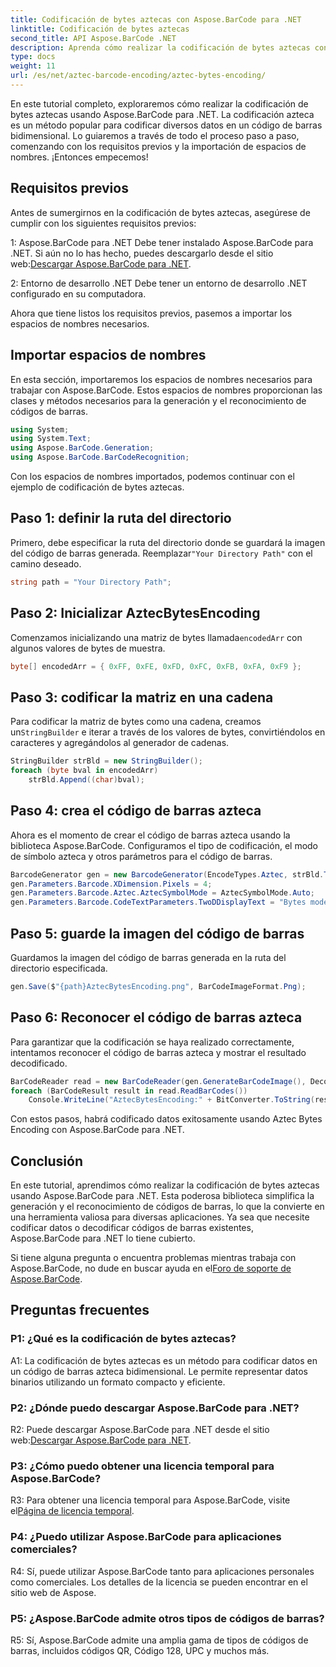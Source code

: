 ```yaml
---
title: Codificación de bytes aztecas con Aspose.BarCode para .NET
linktitle: Codificación de bytes aztecas
second_title: API Aspose.BarCode .NET
description: Aprenda cómo realizar la codificación de bytes aztecas con Aspose.BarCode para .NET. Se incluyen guía paso a paso, requisitos previos y ejemplos de código.
type: docs
weight: 11
url: /es/net/aztec-barcode-encoding/aztec-bytes-encoding/
---
```

En este tutorial completo, exploraremos cómo realizar la codificación de bytes aztecas usando Aspose.BarCode para .NET. La codificación azteca es un método popular para codificar diversos datos en un código de barras bidimensional. Lo guiaremos a través de todo el proceso paso a paso, comenzando con los requisitos previos y la importación de espacios de nombres. ¡Entonces empecemos!

## Requisitos previos

Antes de sumergirnos en la codificación de bytes aztecas, asegúrese de cumplir con los siguientes requisitos previos:

1: Aspose.BarCode para .NET
 Debe tener instalado Aspose.BarCode para .NET. Si aún no lo has hecho, puedes descargarlo desde el sitio web:[Descargar Aspose.BarCode para .NET](https://releases.aspose.com/barcode/net/).

2: Entorno de desarrollo .NET
Debe tener un entorno de desarrollo .NET configurado en su computadora.

Ahora que tiene listos los requisitos previos, pasemos a importar los espacios de nombres necesarios.

## Importar espacios de nombres

En esta sección, importaremos los espacios de nombres necesarios para trabajar con Aspose.BarCode. Estos espacios de nombres proporcionan las clases y métodos necesarios para la generación y el reconocimiento de códigos de barras.

```csharp
using System;
using System.Text;
using Aspose.BarCode.Generation;
using Aspose.BarCode.BarCodeRecognition;
```

Con los espacios de nombres importados, podemos continuar con el ejemplo de codificación de bytes aztecas.


## Paso 1: definir la ruta del directorio

 Primero, debe especificar la ruta del directorio donde se guardará la imagen del código de barras generada. Reemplazar`"Your Directory Path"` con el camino deseado.

```csharp
string path = "Your Directory Path";
```

## Paso 2: Inicializar AztecBytesEncoding

 Comenzamos inicializando una matriz de bytes llamada`encodedArr` con algunos valores de bytes de muestra.

```csharp
byte[] encodedArr = { 0xFF, 0xFE, 0xFD, 0xFC, 0xFB, 0xFA, 0xF9 };
```

## Paso 3: codificar la matriz en una cadena

 Para codificar la matriz de bytes como una cadena, creamos un`StringBuilder` e iterar a través de los valores de bytes, convirtiéndolos en caracteres y agregándolos al generador de cadenas.

```csharp
StringBuilder strBld = new StringBuilder();
foreach (byte bval in encodedArr)
    strBld.Append((char)bval);
```

## Paso 4: crea el código de barras azteca

Ahora es el momento de crear el código de barras azteca usando la biblioteca Aspose.BarCode. Configuramos el tipo de codificación, el modo de símbolo azteca y otros parámetros para el código de barras.

```csharp
BarcodeGenerator gen = new BarcodeGenerator(EncodeTypes.Aztec, strBld.ToString());
gen.Parameters.Barcode.XDimension.Pixels = 4;
gen.Parameters.Barcode.Aztec.AztecSymbolMode = AztecSymbolMode.Auto;
gen.Parameters.Barcode.CodeTextParameters.TwoDDisplayText = "Bytes mode";
```

## Paso 5: guarde la imagen del código de barras

Guardamos la imagen del código de barras generada en la ruta del directorio especificada.

```csharp
gen.Save($"{path}AztecBytesEncoding.png", BarCodeImageFormat.Png);
```

## Paso 6: Reconocer el código de barras azteca

Para garantizar que la codificación se haya realizado correctamente, intentamos reconocer el código de barras azteca y mostrar el resultado decodificado.

```csharp
BarCodeReader read = new BarCodeReader(gen.GenerateBarCodeImage(), DecodeType.Aztec);
foreach (BarCodeResult result in read.ReadBarCodes())
    Console.WriteLine("AztecBytesEncoding:" + BitConverter.ToString(result.CodeBytes));
```

Con estos pasos, habrá codificado datos exitosamente usando Aztec Bytes Encoding con Aspose.BarCode para .NET.

## Conclusión

En este tutorial, aprendimos cómo realizar la codificación de bytes aztecas usando Aspose.BarCode para .NET. Esta poderosa biblioteca simplifica la generación y el reconocimiento de códigos de barras, lo que la convierte en una herramienta valiosa para diversas aplicaciones. Ya sea que necesite codificar datos o decodificar códigos de barras existentes, Aspose.BarCode para .NET lo tiene cubierto.

 Si tiene alguna pregunta o encuentra problemas mientras trabaja con Aspose.BarCode, no dude en buscar ayuda en el[Foro de soporte de Aspose.BarCode](https://forum.aspose.com/c/barcode/13).

## Preguntas frecuentes

### P1: ¿Qué es la codificación de bytes aztecas?

A1: La codificación de bytes aztecas es un método para codificar datos en un código de barras azteca bidimensional. Le permite representar datos binarios utilizando un formato compacto y eficiente.

### P2: ¿Dónde puedo descargar Aspose.BarCode para .NET?

 R2: Puede descargar Aspose.BarCode para .NET desde el sitio web:[Descargar Aspose.BarCode para .NET](https://releases.aspose.com/barcode/net/).

### P3: ¿Cómo puedo obtener una licencia temporal para Aspose.BarCode?

 R3: Para obtener una licencia temporal para Aspose.BarCode, visite el[Página de licencia temporal](https://purchase.aspose.com/temporary-license/).

### P4: ¿Puedo utilizar Aspose.BarCode para aplicaciones comerciales?

R4: Sí, puede utilizar Aspose.BarCode tanto para aplicaciones personales como comerciales. Los detalles de la licencia se pueden encontrar en el sitio web de Aspose.

### P5: ¿Aspose.BarCode admite otros tipos de códigos de barras?

R5: Sí, Aspose.BarCode admite una amplia gama de tipos de códigos de barras, incluidos códigos QR, Código 128, UPC y muchos más.